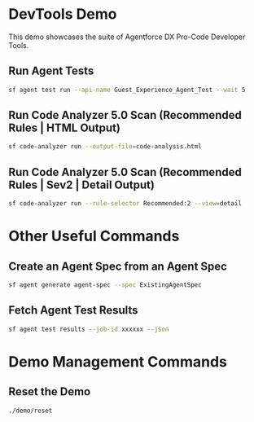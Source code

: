 # DevTools Demo

This demo showcases the suite of Agentforce DX Pro-Code Developer Tools.

## Run Agent Tests
```bash
sf agent test run --api-name Guest_Experience_Agent_Test --wait 5
```
## Run Code Analyzer 5.0 Scan (Recommended Rules | HTML Output)
```bash
sf code-analyzer run --output-file=code-analysis.html
```

## Run Code Analyzer 5.0 Scan (Recommended Rules | Sev2 | Detail Output)
```bash
sf code-analyzer run --rule-selector Recommended:2 --view=detail
```

# Other Useful Commands

## Create an Agent Spec from an Agent Spec
```bash
sf agent generate agent-spec --spec ExistingAgentSpec
```

## Fetch Agent Test Results
```bash
sf agent test results --job-id xxxxxx --json
```

# Demo Management Commands

## Reset the Demo
```bash
./demo/reset
```